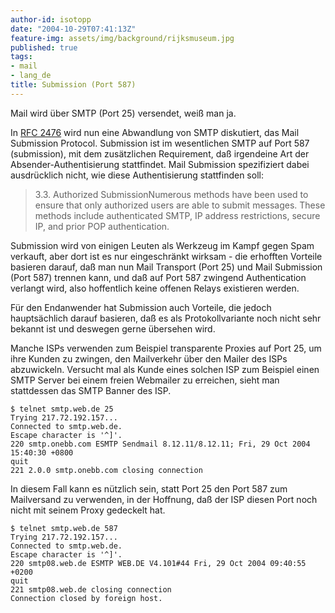 ```yaml
---
author-id: isotopp
date: "2004-10-29T07:41:13Z"
feature-img: assets/img/background/rijksmuseum.jpg
published: true
tags:
- mail
- lang_de
title: Submission (Port 587)
---
```

Mail wird über SMTP (Port 25) versendet, weiß man ja.

In [RFC 2476](http://www.ietf.org/rfc/rfc2476.txt) wird nun eine Abwandlung
von SMTP diskutiert, das Mail Submission Protocol. Submission ist im
wesentlichen SMTP auf Port 587 (submission), mit dem zusätzlichen
Requirement, daß irgendeine Art der Absender-Authentisierung stattfindet.
Mail Submission spezifiziert dabei ausdrücklich nicht, wie diese
Authentisierung stattfinden soll:

> 3.3. Authorized SubmissionNumerous methods have been used to ensure that
> only authorized users are able to submit messages. These methods include
> authenticated SMTP, IP address restrictions, secure IP, and prior POP
> authentication.

Submission wird von einigen Leuten als Werkzeug im Kampf gegen Spam
verkauft, aber dort ist es nur eingeschränkt wirksam - die erhofften
Vorteile basieren darauf, daß man nun Mail Transport (Port 25) und Mail
Submission (Port 587) trennen kann, und daß auf Port 587 zwingend
Authentication verlangt wird, also hoffentlich keine offenen Relays
existieren werden.

Für den Endanwender hat Submission auch Vorteile, die jedoch hauptsächlich
darauf basieren, daß es als Protokollvariante noch nicht sehr bekannt ist
und deswegen gerne übersehen wird.

Manche ISPs verwenden zum Beispiel transparente Proxies auf Port 25, um ihre
Kunden zu zwingen, den Mailverkehr über den Mailer des ISPs abzuwickeln.
Versucht mal als Kunde eines solchen ISP zum Beispiel einen SMTP Server bei
einem freien Webmailer zu erreichen, sieht man stattdessen das SMTP Banner
des ISP.

```console
$ telnet smtp.web.de 25
Trying 217.72.192.157...
Connected to smtp.web.de.
Escape character is '^]'.
220 smtp.onebb.com ESMTP Sendmail 8.12.11/8.12.11; Fri, 29 Oct 2004 15:40:30 +0800
quit
221 2.0.0 smtp.onebb.com closing connection
```

In diesem Fall kann es nützlich sein, statt Port 25 den Port 587 zum
Mailversand zu verwenden, in der Hoffnung, daß der ISP diesen Port noch
nicht mit seinem Proxy gedeckelt hat.

```console
$ telnet smtp.web.de 587
Trying 217.72.192.157...
Connected to smtp.web.de.
Escape character is '^]'.
220 smtp08.web.de ESMTP WEB.DE V4.101#44 Fri, 29 Oct 2004 09:40:55 +0200
quit
221 smtp08.web.de closing connection
Connection closed by foreign host.
```
